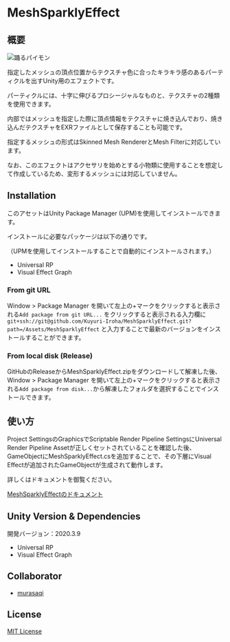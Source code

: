 # MeshSparklyEffect

## 概要

![踊るパイモン](./Assets/MeshSparklyEffect/Documentation/Images/pymon_demo.gif)

指定したメッシュの頂点位置からテクスチャ色に合ったキラキラ感のあるパーティクルを出すUnity用のエフェクトです。

パーティクルには、十字に伸びるプロシージャルなものと、テクスチャの2種類を使用できます。

内部ではメッシュを指定した際に頂点情報をテクスチャに焼き込んでおり、焼き込んだテクスチャをEXRファイルとして保存することも可能です。

指定するメッシュの形式はSkinned Mesh RendererとMesh Filterに対応しています。

なお、このエフェクトはアクセサリを始めとする小物類に使用することを想定して作成しているため、変形するメッシュには対応していません。

## Installation

このアセットはUnity Package Manager (UPM)を使用してインストールできます。

インストールに必要なパッケージは以下の通りです。

（UPMを使用してインストールすることで自動的にインストールされます。）

- Universal RP
- Visual Effect Graph

### From git URL

Window > Package Manager を開いて左上の+マークをクリックすると表示される`Add package from git URL...`
をクリックすると表示される入力欄に`git+ssh://git@github.com/Kuyuri-Iroha/MeshSparklyEffect.git?path=/Assets/MeshSparklyEffect`
と入力することで最新のバージョンをインストールすることができます。

### From local disk (Release)

GitHubのReleaseからMeshSparklyEffect.zipをダウンロードして解凍した後、Window > Package Manager
を開いて左上の+マークをクリックすると表示される`Add package from disk...`から解凍したフォルダを選択することでインストールできます。

## 使い方

Project SettingsのGraphicsでScriptable Render Pipeline SettingsにUniversal Render Pipeline Assetが正しくセットされていることを確認した後、
GameObjectにMeshSparklyEffect.csを追加することで、その下層にVisual Effectが追加されたGameObjectが生成されて動作します。

詳しくはドキュメントを御覧ください。

[MeshSparklyEffectのドキュメント](./Assets/MeshSparklyEffect/Documentation/MeshSparklyEffect.md)

## Unity Version & Dependencies

開発バージョン：2020.3.9

- Universal RP
- Visual Effect Graph

## Collaborator

- [murasaqi](https://github.com/murasaqi)

## License

[MIT License](LICENSE)
